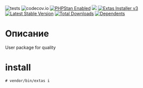 ![tests](https://github.com/jeyroik/extas-q-users/workflows/PHP%20Composer/badge.svg?branch=master&event=push)
![codecov.io](https://codecov.io/gh/jeyroik/extas-q-users/coverage.svg?branch=master)
<a href="https://github.com/phpstan/phpstan"><img src="https://img.shields.io/badge/PHPStan-enabled-brightgreen.svg?style=flat" alt="PHPStan Enabled"></a>
<a href="https://codeclimate.com/github/jeyroik/extas-q-users/maintainability"><img src="https://api.codeclimate.com/v1/badges/abef53b10c0c3fe4e08c/maintainability" /></a>
<a href="https://github.com/jeyroik/extas-installer/" title="Extas Installer v3"><img alt="Extas Installer v3" src="https://img.shields.io/badge/installer-v3-green"></a>
[![Latest Stable Version](https://poser.pugx.org/jeyroik/extas-q-users/v)](//packagist.org/packages/jeyroik/extas-q-crawlers)
[![Total Downloads](https://poser.pugx.org/jeyroik/extas-q-users/downloads)](//packagist.org/packages/jeyroik/extas-q-crawlers)
[![Dependents](https://poser.pugx.org/jeyroik/extas-q-users/dependents)](//packagist.org/packages/jeyroik/extas-q-crawlers)


# Описание

User package for quality

# install

`# vendor/bin/extas i`